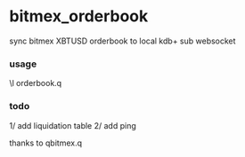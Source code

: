 # bitmex_orderbook
sync bitmex XBTUSD orderbook to local kdb+
sub websocket


### usage 
\l orderbook.q 

### todo
1/ add liquidation table
2/ add ping


thanks to qbitmex.q
